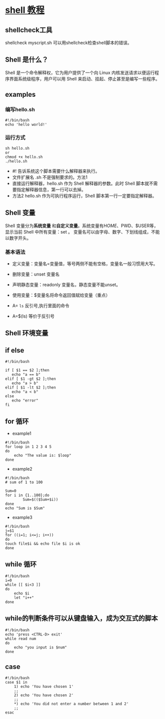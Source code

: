 [shell 教程](https://zhuanlan.zhihu.com/p/102176365)
======

## shellcheck工具
shellcheck myscript.sh 可以用shellcheck检查shell脚本的错误。

## Shell 是什么？

Shell 是一个命令解释权，它为用户提供了一个向 Linux 内核发送请求以便运行程序界面系统级程序，用户可以用 Shell 来启动、挂起、停止甚至是编写一些程序。
## examples
### 编写hello.sh
```
#!/bin/bash 
echo 'hello world!'
```

### 运行方式
```
sh hello.sh  
or
chmod +x hello.sh 
./hello.sh
```

* #! 告诉系统这个脚本需要什么解释器来执行。
* 文件扩展名 .sh 不是强制要求的。方法1 
* 直接运行解释器，hello.sh 作为 Shell 解释器的参数。此时 Shell 脚本就不需要指定解释器信息，第一行可以去掉。
* 方法2 hello.sh 作为可执行程序运行，Shell 脚本第一行一定要指定解释器。

## Shell 变量

Shell 变量分为**系统变量** 和**自定义变量**。系统变量有$HOME、$PWD、$USER等，
显示当前 Shell 中所有变量：set 。
变量名可以由字母、数字、下划线组成，不能以数字开头。


### 基本语法
* 定义变量：变量名=变量值，等号两侧不能有空格，变量名一般习惯用大写。
* 删除变量：unset 变量名 
* 声明静态变量：readonly 变量名，静态变量不能unset。
* 使用变量：$变量名将命令返回值赋给变量（重点）
* A= `ls` 反引号,执行里面的命令

* A=$(ls) 等价于反引号

## Shell 环境变量




if else
------
```
#!/bin/bash

if [ $1 == $2 ];then
   echo "a == b"
elif [ $1 -gt $2 ];then
   echo "a > b"
elif [ $1 -lt $2 ];then
   echo "a < b"
else
   echo "error"
fi

```

for 循环
-----

* example1 

```
#!/bin/bash
for loop in 1 2 3 4 5
do
    echo "The value is: $loop"
done

```
*  example2 

```
#!/bin/bash
# sum of 1 to 100

Sum=0
for i in {1..100};do
        Sum=$(($Sum+$i))
done
echo "Sum is $Sum"
```
* example3

```
#!/bin/bash
j=$1
for ((i=1; i<=j; i++))
do
touch file$i && echo file $i is ok
done
```

while 循环
----

```
#!/bin/bash
i=0
while [[ $i<3 ]]
do
    echo $i
    let "i++"
done

```

while的判断条件可以从键盘输入，成为交互式的脚本
------

```
#!/bin/bash
echo 'press <CTRL-D> exit'
while read num
do
    echo "you input is $num"
done
```
case
-----
```
#!/bin/bash
case $1 in
    1) echo 'You have chosen 1'
    ;;
    2) echo 'You have chosen 2'
    ;;
    *) echo 'You did not enter a number between 1 and 2'
    ;;
esac

```






